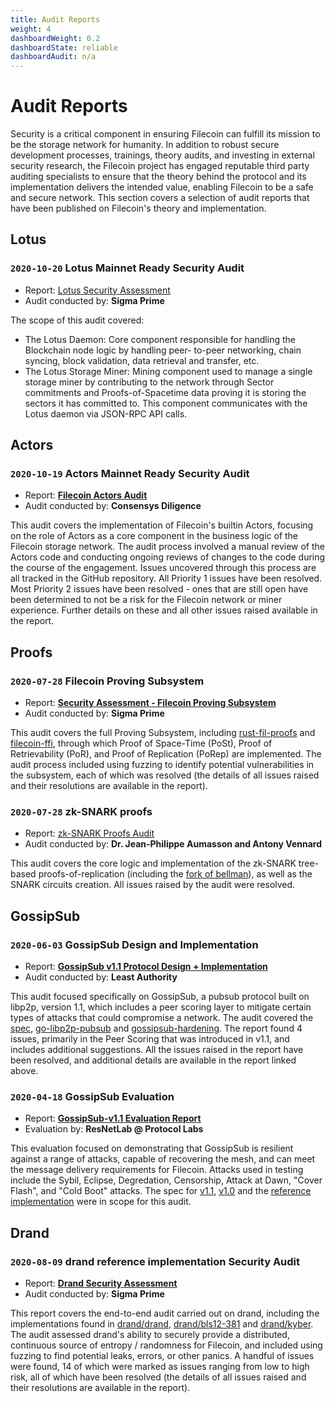 ```yaml
---
title: Audit Reports
weight: 4
dashboardWeight: 0.2
dashboardState: reliable
dashboardAudit: n/a
---
```


# Audit Reports

Security is a critical component in ensuring Filecoin can fulfill its mission to be the storage network for humanity. In addition to robust secure development processes, trainings, theory audits, and investing in external security research, the Filecoin project has engaged reputable third party auditing specialists to ensure that the theory behind the protocol and its implementation delivers the intended value, enabling Filecoin to be a safe and secure network. This section covers a selection of audit reports that have been published on Filecoin's theory and implementation.

## Lotus

### `2020-10-20` Lotus Mainnet Ready Security Audit

- Report: [Lotus Security Assessment](https://drive.google.com/file/d/1pJnvxlz4ie9oB4NyzPRsTfs0QgYWaDdW/view)
- Audit conducted by: **Sigma Prime**

The scope of this audit covered:

- The Lotus Daemon: Core component responsible for handling the Blockchain node logic by handling peer- to-peer networking, chain syncing, block validation, data retrieval and transfer, etc.
- The Lotus Storage Miner: Mining component used to manage a single storage miner by contributing to the network through Sector commitments and Proofs-of-Spacetime data proving it is storing the sectors it has committed to. This component communicates with the Lotus daemon via JSON-RPC API calls.

## Actors

### `2020-10-19` Actors Mainnet Ready Security Audit

- Report: [**Filecoin Actors Audit**](https://diligence.consensys.net/audits/2020/09/filecoin-actors/)
- Audit conducted by: **Consensys Diligence**

This audit covers the implementation of Filecoin's builtin Actors, focusing on the role of Actors as a core component in the business logic of the Filecoin storage network. The audit process involved a manual review of the Actors code and conducting ongoing reviews of changes to the code during the course of the engagement. Issues uncovered through this process are all tracked in the GitHub repository. All Priority 1 issues have been resolved. Most Priority 2 issues have been resolved - ones that are still open have been determined to not be a risk for the Filecoin network or miner experience. Further details on these and all other issues raised available in the report.

## Proofs

### `2020-07-28` Filecoin Proving Subsystem

- Report: [**Security Assessment - Filecoin Proving Subsystem**](https://github.com/filecoin-project/rust-fil-proofs/blob/master/audits/Sigma-Prime-Protocol-Labs-Filecoin-Proofs-Security-Review-v2.1.pdf)
- Audit conducted by: **Sigma Prime**

This audit covers the full Proving Subsystem, including [rust-fil-proofs](https://github.com/filecoin-project/rust-fil-proofs) and [filecoin-ffi](https://github.com/filecoin-project/filecoin-ffi), through which Proof of Space-Time (PoSt), Proof of Retrievability (PoR), and Proof of Replication (PoRep) are implemented. The audit process included using fuzzing to identify potential vulnerabilities in the subsystem, each of which was resolved (the details of all issues raised and their resolutions are available in the report).

### `2020-07-28` zk-SNARK proofs

- Report: [zk-SNARK Proofs Audit](https://github.com/filecoin-project/rust-fil-proofs/blob/master/audits/protocolai-audit-20200728.pdf)
- Audit conducted by: **Dr. Jean-Philippe Aumasson and Antony Vennard**

This audit covers the core logic and implementation of the zk-SNARK tree-based proofs-of-replication (including the [fork of bellman](https://github.com/filecoin-project/bellman)), as well as the SNARK circuits creation. All issues raised by the audit were resolved.

## GossipSub

### `2020-06-03` GossipSub Design and Implementation

- Report: [**GossipSub v1.1 Protocol Design + Implementation**](https://gateway.ipfs.io/ipfs/QmWR376YyuyLewZDzaTHXGZr7quL5LB13HRFnNdSJ3CyXu/Least%20Authority%20-%20Gossipsub%20v1.1%20Final%20Audit%20Report%20%28v2%29.pdf)
- Audit conducted by: **Least Authority**

This audit focused specifically on GossipSub, a pubsub protocol built on libp2p, version 1.1, which includes a peer scoring layer to mitigate certain types of attacks that could compromise a network. The audit covered the [spec](https://github.com/libp2p/specs/blob/master/pubsub/gossipsub), [go-libp2p-pubsub](https://github.com/libp2p/go-libp2p-pubsub) and [gossipsub-hardening](https://github.com/libp2p/gossipsub-hardening/). The report found 4 issues, primarily in the Peer Scoring that was introduced in v1.1, and includes additional suggestions. All the issues raised in the report have been resolved, and additional details are available in the report linked above.

### `2020-04-18` GossipSub Evaluation

- Report: [**GossipSub-v1.1 Evaluation Report**](https://gateway.ipfs.io/ipfs/QmRAFP5DBnvNjdYSbWhEhVRJJDFCLpPyvew5GwCCB4VxM4)
- Evaluation by: **ResNetLab @ Protocol Labs**

This evaluation focused on demonstrating that GossipSub is resilient against a range of attacks, capable of recovering the mesh, and can meet the message delivery requirements for Filecoin. Attacks used in testing include the Sybil, Eclipse, Degredation, Censorship, Attack at Dawn, "Cover Flash", and "Cold Boot" attacks. The spec for [v1.1](https://github.com/libp2p/specs/blob/master/pubsub/gossipsub/gossipsub-v1.1.md), [v1.0](https://github.com/libp2p/specs/blob/master/pubsub/gossipsub/gossipsub-v1.0.md) and the [reference implementation](https://github.com/libp2p/go-libp2p-pubsub) were in scope for this audit.

## Drand

### `2020-08-09` drand reference implementation Security Audit

- Report: [**Drand Security Assessment**](https://drive.google.com/file/d/1fCy1ynO78gJLCNbqBruzHx7bh72Tu-q2/view)
- Audit conducted by: **Sigma Prime**

This report covers the end-to-end audit carried out on drand, including the implementations found in [drand/drand](https://github.com/drand/drand), [drand/bls12-381](https://github.com/drand/bls12-381) and [drand/kyber](https://github.com/drand/kyber). The audit assessed drand's ability to securely provide a distributed, continuous source of entropy / randomness for Filecoin, and included using fuzzing to find potential leaks, errors, or other panics. A handful of issues were found, 14 of which were marked as issues ranging from low to high risk, all of which have been resolved (the details of all issues raised and their resolutions are available in the report).
